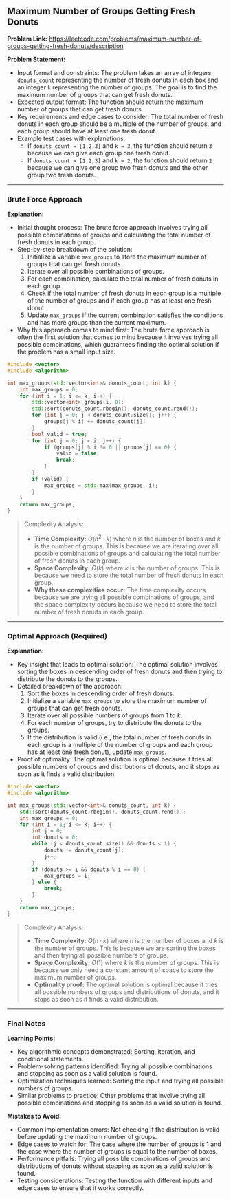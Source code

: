 ## Maximum Number of Groups Getting Fresh Donuts
**Problem Link:** https://leetcode.com/problems/maximum-number-of-groups-getting-fresh-donuts/description

**Problem Statement:**
- Input format and constraints: The problem takes an array of integers `donuts_count` representing the number of fresh donuts in each box and an integer `k` representing the number of groups. The goal is to find the maximum number of groups that can get fresh donuts.
- Expected output format: The function should return the maximum number of groups that can get fresh donuts.
- Key requirements and edge cases to consider: The total number of fresh donuts in each group should be a multiple of the number of groups, and each group should have at least one fresh donut.
- Example test cases with explanations:
  - If `donuts_count = [1,2,3]` and `k = 3`, the function should return `3` because we can give each group one fresh donut.
  - If `donuts_count = [1,2,3]` and `k = 2`, the function should return `2` because we can give one group two fresh donuts and the other group two fresh donuts.

---

### Brute Force Approach

**Explanation:**
- Initial thought process: The brute force approach involves trying all possible combinations of groups and calculating the total number of fresh donuts in each group.
- Step-by-step breakdown of the solution:
  1. Initialize a variable `max_groups` to store the maximum number of groups that can get fresh donuts.
  2. Iterate over all possible combinations of groups.
  3. For each combination, calculate the total number of fresh donuts in each group.
  4. Check if the total number of fresh donuts in each group is a multiple of the number of groups and if each group has at least one fresh donut.
  5. Update `max_groups` if the current combination satisfies the conditions and has more groups than the current maximum.
- Why this approach comes to mind first: The brute force approach is often the first solution that comes to mind because it involves trying all possible combinations, which guarantees finding the optimal solution if the problem has a small input size.

```cpp
#include <vector>
#include <algorithm>

int max_groups(std::vector<int>& donuts_count, int k) {
    int max_groups = 0;
    for (int i = 1; i <= k; i++) {
        std::vector<int> groups(i, 0);
        std::sort(donuts_count.rbegin(), donuts_count.rend());
        for (int j = 0; j < donuts_count.size(); j++) {
            groups[j % i] += donuts_count[j];
        }
        bool valid = true;
        for (int j = 0; j < i; j++) {
            if (groups[j] % i != 0 || groups[j] == 0) {
                valid = false;
                break;
            }
        }
        if (valid) {
            max_groups = std::max(max_groups, i);
        }
    }
    return max_groups;
}
```

> Complexity Analysis:
> - **Time Complexity:** $O(n^2 \cdot k)$ where $n$ is the number of boxes and $k$ is the number of groups. This is because we are iterating over all possible combinations of groups and calculating the total number of fresh donuts in each group.
> - **Space Complexity:** $O(k)$ where $k$ is the number of groups. This is because we need to store the total number of fresh donuts in each group.
> - **Why these complexities occur:** The time complexity occurs because we are trying all possible combinations of groups, and the space complexity occurs because we need to store the total number of fresh donuts in each group.

---

### Optimal Approach (Required)

**Explanation:**
- Key insight that leads to optimal solution: The optimal solution involves sorting the boxes in descending order of fresh donuts and then trying to distribute the donuts to the groups.
- Detailed breakdown of the approach:
  1. Sort the boxes in descending order of fresh donuts.
  2. Initialize a variable `max_groups` to store the maximum number of groups that can get fresh donuts.
  3. Iterate over all possible numbers of groups from $1$ to $k$.
  4. For each number of groups, try to distribute the donuts to the groups.
  5. If the distribution is valid (i.e., the total number of fresh donuts in each group is a multiple of the number of groups and each group has at least one fresh donut), update `max_groups`.
- Proof of optimality: The optimal solution is optimal because it tries all possible numbers of groups and distributions of donuts, and it stops as soon as it finds a valid distribution.

```cpp
#include <vector>
#include <algorithm>

int max_groups(std::vector<int>& donuts_count, int k) {
    std::sort(donuts_count.rbegin(), donuts_count.rend());
    int max_groups = 0;
    for (int i = 1; i <= k; i++) {
        int j = 0;
        int donuts = 0;
        while (j < donuts_count.size() && donuts < i) {
            donuts += donuts_count[j];
            j++;
        }
        if (donuts >= i && donuts % i == 0) {
            max_groups = i;
        } else {
            break;
        }
    }
    return max_groups;
}
```

> Complexity Analysis:
> - **Time Complexity:** $O(n \cdot k)$ where $n$ is the number of boxes and $k$ is the number of groups. This is because we are sorting the boxes and then trying all possible numbers of groups.
> - **Space Complexity:** $O(1)$ where $k$ is the number of groups. This is because we only need a constant amount of space to store the maximum number of groups.
> - **Optimality proof:** The optimal solution is optimal because it tries all possible numbers of groups and distributions of donuts, and it stops as soon as it finds a valid distribution.

---

### Final Notes

**Learning Points:**
- Key algorithmic concepts demonstrated: Sorting, iteration, and conditional statements.
- Problem-solving patterns identified: Trying all possible combinations and stopping as soon as a valid solution is found.
- Optimization techniques learned: Sorting the input and trying all possible numbers of groups.
- Similar problems to practice: Other problems that involve trying all possible combinations and stopping as soon as a valid solution is found.

**Mistakes to Avoid:**
- Common implementation errors: Not checking if the distribution is valid before updating the maximum number of groups.
- Edge cases to watch for: The case where the number of groups is $1$ and the case where the number of groups is equal to the number of boxes.
- Performance pitfalls: Trying all possible combinations of groups and distributions of donuts without stopping as soon as a valid solution is found.
- Testing considerations: Testing the function with different inputs and edge cases to ensure that it works correctly.
